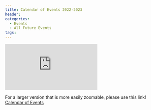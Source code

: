```yaml
---
title: Calendar of Events 2022-2023
header:
categories:
  - Events
  - All Future Events
tags:
---
```


![Future Events](https://lwvpullman.org/assets/PDFs/2024-01-24--2023-24calendarPage1.pdf)


For a larger version that is more easily zoomable, please use this link! [Calendar of Events](https://lwvpullman.org/assets/PDFs/2023-5-5--2022-23calendar.pdf)

